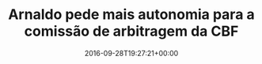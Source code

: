 ---
layout: post
title: "Arnaldo pede mais autonomia para a comissão de arbitragem da CBF"
date: 2016-09-28T19:27:21+00:00
external_link: "http://sportv.globo.com/site/programas/ta-na-area/noticia/2016/09/arnaldo-pede-mais-autonomia-para-comissao-de-arbitragem-da-cbf.html"
categories: news globo.com
---